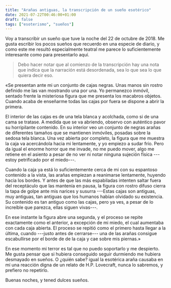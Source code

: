 ```yaml
---
title: "Arañas antiguas, la transcripción de un sueño esotérico"
date: 2021-07-22T00:46:00+01:00
draft: false
tags: ["esoterismo", "sueños"]
---
```


Voy a transcribir un sueño que tuve la noche del 22 de octubre de 2018.
Me gusta escribir los pocos sueños que recuerdo en una especie de
diario, y como este me resultó especialmente teatral me parece lo
suficientemente interesante como para presentarlo aquí.

> Debo hacer notar que al comienzo de la transcripción hay una nota que
> indica que la narración está desordenada, sea lo que sea lo que quiera
> decir eso.

«Se presentan ante mi un conjunto de cajas negras. Unas manos sin rostro
definido me las van mostrando una por una. Yo permanezco inmóvil,
sentado frente la misteriosa figura que me presenta los macabros
objetos. Cuando acaba de enseñarme todas las cajas por fuera se dispone
a abrir la primera.

El interior de las cajas es de una tela blanca y acolchada, como si de
una cama se tratase. A medida que se va abriendo, observo con auténtico
pavor su horripilante contenido. En su interior veo un conjunto de
negras arañas de diferentes tamaños que se mantienen inmóviles, posadas
sobre la sedosa tela blanca. Una vez abierta por completo, la figura que
me muestra la caja va acercándola hacia mi lentamente, y yo empiezo a
sudar frío. Pero da igual el enorme horror que me invade, no me puedo
mover, algo me retiene en el asiento a pesar de no ver ni notar ninguna
sujeción física ---estoy petrificado por el miedo---.

Cuando la caja ya está lo suficientemente cerca de mi con su espantoso
contenido a la vista, las arañas empiezan a reanimarse lentamente,
huyendo hacia los bordes. Y antes de que las más espabiladas intenten
saltar fuera del receptáculo que las mantenía en pausa, la figura con
rostro difuso cierra la tapa de golpe ante mis narices y susurra
---Estas cajas son antiguas, muy antiguas, tan antiguas que los humanos
habían olvidado su existencia. Su contenido es tan antiguo como las
cajas, pero ya ves, a pesar de lo increíble que parezca, ellas siguen
vivas---.

En ese instante la figura abre una segunda, y el proceso se repite
exactamente como el anterior, a excepción de mi miedo, el cual aumentaba
con cada caja abierta. El proceso se repitió como el primero hasta
llegar a la última, cuando ---justo antes de cerrarse--- una de las
arañas consigue escabullirse por el borde de de la caja y cae sobre mis
piernas.»

En ese momento mi terror es tal que no puedo soportarlo y me despierto.
Me gusta pensar que si hubiera conseguido seguir durmiendo me hubiera
desmayado en sueños. O ¿quién sabe? igual la esotérica araña causaba en
mí una reacción digna de un relato de H.P. Lovecraft, nunca lo sabremos,
y prefiero no repetirlo.

Buenas noches, y tened dulces sueños.
